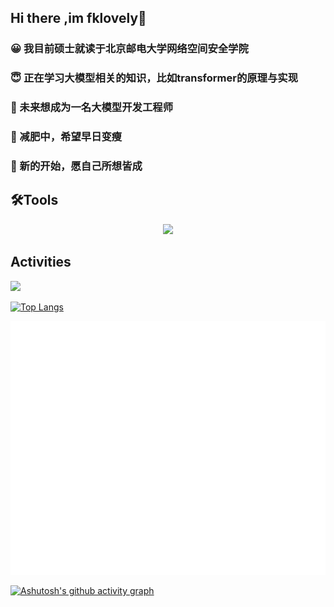 ## Hi there ,im fklovely👋



### 😀 我目前硕士就读于北京邮电大学网络空间安全学院
### 😇 正在学习大模型相关的知识，比如transformer的原理与实现
### 🥕 未来想成为一名大模型开发工程师
### 💬 减肥中，希望早日变瘦
### 🐯 新的开始，愿自己所想皆成



## 🛠Tools
<p align="center">
  <a href="https://skillicons.dev">
    <img src="https://skillicons.dev/icons?i=git,python,docker,c,java,vscode,pytorch,anaconda,github,pycharm,idea,mysql,spring,js,nginx&theme=light" />
  </a>
</p>
<!--
<p>
  <img src="https://img.shields.io/badge/SpringBoot-6DB33F?logo=SpringBoot&logoColor=white&style=flat" alt="Java Badge" height="120px" width="200px">
  <img src="https://img.shields.io/badge/Pytorch-EE4C2C?logo=PyTorch&logoColor=white&style=flat" alt="Java Badge" height="120px" width="160px">
  <img src="https://raw.githubusercontent.com/alexnaiman/alexnaiman/master/resources/dev/java.svg" height="550px" width="128px" style="vertical-align:top; margin:6px 4px"  alt=""/>
  <img src="https://raw.githubusercontent.com/alexnaiman/alexnaiman/master/resources/dev/python.svg" height="150px" width="160px" style="vertical-align:top; margin:6px 4px"  alt=""/> 
</p>
-->



## Activities





<img src="https://github-readme-stats.vercel.app/api?username=fklovely&show_icons=true&theme=radical" width="400">

[![Top Langs](https://github-readme-stats.vercel.app/api/top-langs/?username=fklovely&layout=pie)](https://github.com/anuraghazra/github-readme-stats)

![](https://github.com/fklovely/fklovely/blob/main/metrics.classic.svg)

[![Ashutosh's github activity graph](https://github-readme-activity-graph.vercel.app/graph?username=fklovely&theme=vue)](https://github.com/ashutosh00710/github-readme-activity-graph)
